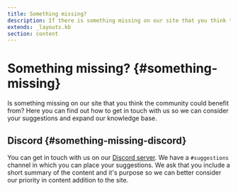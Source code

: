 ```yaml
---
title: Something missing?
description: If there is something missing on our site that you think the community could benefit from, find out here how to get in touch with us.
extends: _layouts.kb
section: content
---
```


# Something missing? {#something-missing}

Is something missing on our site that you think the community could benefit from? Here you can find out how to get in touch with us so we can consider your suggestions and expand our knowledge base.

## Discord {#something-missing-discord}

You can get in touch with us on our <a href="">Discord server</a>. We have a ```#suggestions``` channel in which you can place your suggestions. We ask that you include a short summary of the content and it's purpose so we can better consider our priority in content addition to the site.